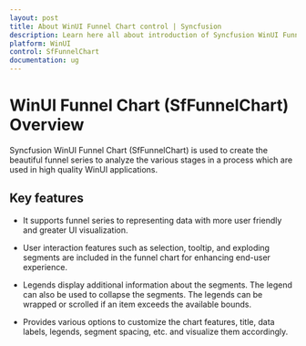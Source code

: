 ```yaml
---
layout: post
title: About WinUI Funnel Chart control | Syncfusion
description: Learn here all about introduction of Syncfusion WinUI Funnel Chart (SfFunnelChart) control with key features and more.
platform: WinUI
control: SfFunnelChart
documentation: ug
---
```


# WinUI Funnel Chart (SfFunnelChart) Overview

Syncfusion WinUI Funnel Chart (SfFunnelChart) is used to create the beautiful funnel series to analyze the various stages in a process which are used in high quality WinUI applications.

## Key features

* It supports funnel series to representing data with more user friendly and greater UI visualization.

* User interaction features such as selection, tooltip, and exploding segments are included in the funnel chart for enhancing end-user experience.

* Legends display additional information about the segments. The legend can also be used to collapse the segments. The legends can be wrapped or scrolled if an item exceeds the available bounds.

* Provides various options to customize the chart features, title, data labels, legends, segment spacing, etc. and visualize them accordingly.
